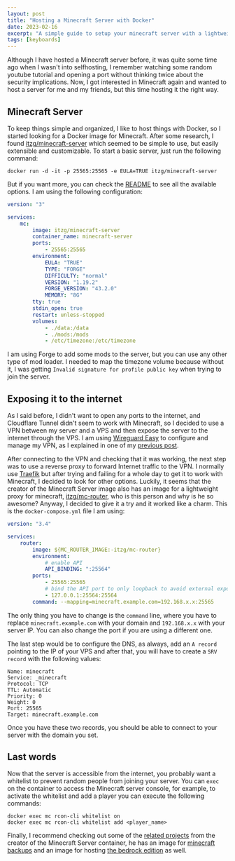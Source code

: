 ```yaml
---
layout: post
title: "Hosting a Minecraft Server with Docker"
date: 2023-02-16
excerpt: "A simple guide to setup your minecraft server with a lightweight proxy"
tags: [keyboards]
---
```


Although I have hosted a Minecraft server before, it was quite some time ago when I wasn't into selfhosting, I remember watching some random youtube tutorial and opening a port without thinking twice about the security implications. Now, I got interested in Minecraft again and wanted to host a server for me and my friends, but this time hosting it the right way.

## Minecraft Server

To keep things simple and organized, I like to host things with Docker, so I started looking for a Docker image for Minecraft. After some research, I found [itzg/minecraft-server](https://github.com/itzg/docker-minecraft-server) which seemed to be simple to use, but easily extensible and customizable. To start a basic server, just run the following command:

```
docker run -d -it -p 25565:25565 -e EULA=TRUE itzg/minecraft-server
```

But if you want more, you can check the [README](https://github.com/itzg/docker-minecraft-server) to see all the available options. I am using the following configuration:

```yml
version: "3"

services:
    mc:
        image: itzg/minecraft-server
        container_name: minecraft-server
        ports:
            - 25565:25565
        environment:
            EULA: "TRUE"
            TYPE: "FORGE"
            DIFFICULTY: "normal"
            VERSION: "1.19.2"
            FORGE_VERSION: "43.2.0"
            MEMORY: "8G"
        tty: true
        stdin_open: true
        restart: unless-stopped
        volumes:
            - ./data:/data
            - ./mods:/mods
            - /etc/timezone:/etc/timezone
```

I am using Forge to add some mods to the server, but you can use any other type of mod loader. I needed to map the timezone volume because without it, I was getting `Invalid signature for profile public key` when trying to join the server.

## Exposing it to the internet

As I said before, I didn't want to open any ports to the internet, and Cloudflare Tunnel didn't seem to work with Minecraft, so I decided to use a VPN between my server and a VPS and then expose the server to the internet through the VPS. I am using [Wireguard Easy](https://github.com/WeeJeWel/wg-easy) to configure and manage my VPN, as I explained in one of my [previous post](https://www.fuzzygrim.com/posts/coding-on-ipad#wg-easy-and-duckdns). 

After connecting to the VPN and checking that it was working, the next step was to use a reverse proxy to forward Internet traffic to the VPN. I normally use [Traefik](https://doc.traefik.io/traefik/getting-started/quick-start/) but after trying and failing for a whole day to get it to work with Minecraft, I decided to look for other options. Luckily, it seems that the creator of the Minecraft Server image also has an image for a lightweight proxy for minecraft, [itzg/mc-router](https://github.com/itzg/mc-router), who is this person and why is he so awesome? Anyway, I decided to give it a try and it worked like a charm. This is the `docker-compose.yml` file I am using:

```yml
version: "3.4"

services:
    router:
        image: ${MC_ROUTER_IMAGE:-itzg/mc-router}
        environment:
            # enable API
            API_BINDING: ":25564"
        ports:
            - 25565:25565
            # bind the API port to only loopback to avoid external exposure
            - 127.0.0.1:25564:25564
        command: --mapping=minecraft.example.com=192.168.x.x:25565
```

The only thing you have to change is the `command` line, where you have to replace `minecraft.example.com` with your domain and `192.168.x.x` with your server IP. You can also change the port if you are using a different one.

The last step would be to configure the DNS, as always, add an `A record` pointing to the IP of your VPS and after that, you will have to create a `SRV record` with the following values:

```
Name: minecraft
Service: _minecraft
Protocol: TCP
TTL: Automatic
Priority: 0
Weight: 0
Port: 25565
Target: minecraft.example.com
```

Once you have these two records, you should be able to connect to your server with the domain you set.

## Last words

Now that the server is accessible from the internet, you probably want a whitelist to prevent random people from joining your server. You can `exec` on the container to access the Minecraft server console, for example, to activate the whitelist and add a player you can execute the following commands:

```
docker exec mc rcon-cli whitelist on
docker exec mc rcon-cli whitelist add <player_name>
```

Finally, I recommend checking out some of the [related projects](https://github.com/itzg/docker-minecraft-server#related-projects) from the creator of the Minecraft Server container, he has an image for [minecraft backups](https://github.com/itzg/docker-mc-backup) and an image for hosting [the bedrock edition](https://github.com/itzg/docker-minecraft-bedrock-server) as well.
